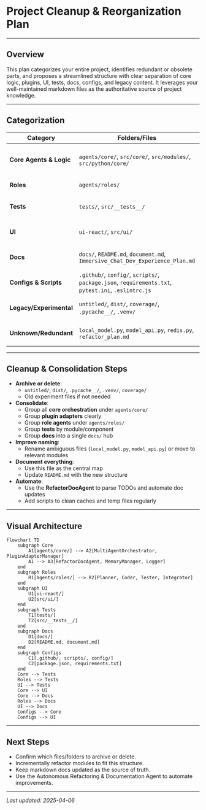 # Project Cleanup & Reorganization Plan

---

## Overview

This plan categorizes your entire project, identifies redundant or obsolete parts, and proposes a streamlined structure with clear separation of core logic, plugins, UI, tests, docs, configs, and legacy content. It leverages your well-maintained markdown files as the authoritative source of project knowledge.

---

## Categorization

| **Category**            | **Folders/Files**                                                                                     | **Purpose**                                               | **Action**                                  |
|-------------------------|-------------------------------------------------------------------------------------------------------|------------------------------------------------------------|---------------------------------------------|
| **Core Agents & Logic** | `agents/core/`, `src/core/`, `src/modules/`, `src/python/core/`                                       | Main orchestration, plugins, AI, workflows                 | Keep, modularize, document                 |
| **Roles**               | `agents/roles/`                                                                                       | Specialized agent roles                                    | Keep, document                             |
| **Tests**               | `tests/`, `src/__tests__/`                                                                           | Unit, integration, e2e tests                               | Keep, organize by module                   |
| **UI**                  | `ui-react/`, `src/ui/`                                                                               | Frontend React app, UI components                          | Keep, separate clearly                     |
| **Docs**                | `docs/`, `README.md`, `document.md`, `Immersive_Chat_Dev_Experience_Plan.md`                         | Documentation                                              | Keep, consolidate, update                  |
| **Configs & Scripts**   | `.github/`, `config/`, `scripts/`, `package.json`, `requirements.txt`, `pytest.ini`, `.eslintrc.js`  | Build, CI/CD, environment setup                            | Keep, clean unused configs                 |
| **Legacy/Experimental** | `untitled/`, `dist/`, `coverage/`, `.pycache__/`, `.venv/`                                           | Old builds, caches, temp, virtualenv                       | Archive or delete                          |
| **Unknown/Redundant**   | `local_model.py`, `model_api.py`, `redis.py`, `refactor_plan.md`                                    | Review if still needed                                     | Review, archive or delete                  |

---

## Cleanup & Consolidation Steps

- **Archive or delete**:
  - `untitled/`, `dist/`, `.pycache__/`, `.venv/`, `coverage/`
  - Old experiment files if not needed
- **Consolidate**:
  - Group all **core orchestration** under `agents/core/`
  - Group **plugin adapters** clearly
  - Group **role agents** under `agents/roles/`
  - Group **tests** by module/component
  - Group **docs** into a single `docs/` hub
- **Improve naming**:
  - Rename ambiguous files (`local_model.py`, `model_api.py`) or move to relevant modules
- **Document everything**:
  - Use this file as the central map
  - Update `README.md` with the new structure
- **Automate**:
  - Use the **RefactorDocAgent** to parse TODOs and automate doc updates
  - Add scripts to clean caches and temp files regularly

---

## Visual Architecture

```mermaid
flowchart TD
    subgraph Core
        A1[agents/core/] --> A2[MultiAgentOrchestrator, PluginAdapterManager]
        A1 --> A3[RefactorDocAgent, MemoryManager, Logger]
    end
    subgraph Roles
        R1[agents/roles/] --> R2[Planner, Coder, Tester, Integrator]
    end
    subgraph UI
        U1[ui-react/]
        U2[src/ui/]
    end
    subgraph Tests
        T1[tests/]
        T2[src/__tests__/]
    end
    subgraph Docs
        D1[docs/]
        D2[README.md, document.md]
    end
    subgraph Configs
        C1[.github/, scripts/, config/]
        C2[package.json, requirements.txt]
    end
    Core --> Tests
    Roles --> Tests
    UI --> Tests
    Core --> UI
    Core --> Docs
    Roles --> Docs
    UI --> Docs
    Configs --> Core
    Configs --> UI
```

---

## Next Steps

- Confirm which files/folders to archive or delete.
- Incrementally refactor modules to fit this structure.
- Keep markdown docs updated as the source of truth.
- Use the Autonomous Refactoring & Documentation Agent to automate improvements.

---

_Last updated: 2025-04-06_